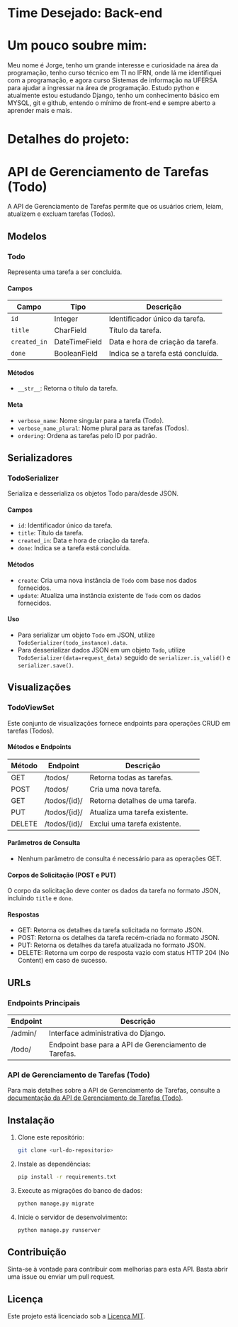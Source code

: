 # Time Desejado: Back-end
# Um pouco soubre mim: 
Meu nome é Jorge, tenho um grande interesse e curiosidade na área da programação, tenho curso técnico em TI no IFRN, onde lá me identifiquei com a programação, e agora curso Sistemas de informação na UFERSA para ajudar a ingressar na área de programação. Estudo python e atualmente estou estudando Django, tenho um conhecimento básico em MYSQL, git e github, entendo o mínimo de front-end e sempre aberto a aprender mais e mais.
# Detalhes do projeto:

# API de Gerenciamento de Tarefas (Todo)

A API de Gerenciamento de Tarefas permite que os usuários criem, leiam, atualizem e excluam tarefas (Todos).

## Modelos

### Todo

Representa uma tarefa a ser concluída.

#### Campos

| Campo       | Tipo           | Descrição                                |
|-------------|----------------|------------------------------------------|
| `id`        | Integer        | Identificador único da tarefa.          |
| `title`     | CharField      | Título da tarefa.                       |
| `created_in`| DateTimeField  | Data e hora de criação da tarefa.       |
| `done`      | BooleanField   | Indica se a tarefa está concluída.      |

#### Métodos

- `__str__`: Retorna o título da tarefa.

#### Meta

- `verbose_name`: Nome singular para a tarefa (Todo).
- `verbose_name_plural`: Nome plural para as tarefas (Todos).
- `ordering`: Ordena as tarefas pelo ID por padrão.

## Serializadores

### TodoSerializer

Serializa e desserializa os objetos Todo para/desde JSON.

#### Campos

- `id`: Identificador único da tarefa.
- `title`: Título da tarefa.
- `created_in`: Data e hora de criação da tarefa.
- `done`: Indica se a tarefa está concluída.

#### Métodos

- `create`: Cria uma nova instância de `Todo` com base nos dados fornecidos.
- `update`: Atualiza uma instância existente de `Todo` com os dados fornecidos.

#### Uso

- Para serializar um objeto `Todo` em JSON, utilize `TodoSerializer(todo_instance).data`.
- Para desserializar dados JSON em um objeto `Todo`, utilize `TodoSerializer(data=request_data)` seguido de `serializer.is_valid()` e `serializer.save()`.

## Visualizações

### TodoViewSet

Este conjunto de visualizações fornece endpoints para operações CRUD em tarefas (Todos).

#### Métodos e Endpoints

| Método | Endpoint          | Descrição                              |
|--------|-------------------|----------------------------------------|
| GET    | /todos/           | Retorna todas as tarefas.              |
| POST   | /todos/           | Cria uma nova tarefa.                  |
| GET    | /todos/{id}/      | Retorna detalhes de uma tarefa.        |
| PUT    | /todos/{id}/      | Atualiza uma tarefa existente.         |
| DELETE | /todos/{id}/      | Exclui uma tarefa existente.           |

#### Parâmetros de Consulta

- Nenhum parâmetro de consulta é necessário para as operações GET.

#### Corpos de Solicitação (POST e PUT)

O corpo da solicitação deve conter os dados da tarefa no formato JSON, incluindo `title` e `done`.

#### Respostas

- GET: Retorna os detalhes da tarefa solicitada no formato JSON.
- POST: Retorna os detalhes da tarefa recém-criada no formato JSON.
- PUT: Retorna os detalhes da tarefa atualizada no formato JSON.
- DELETE: Retorna um corpo de resposta vazio com status HTTP 204 (No Content) em caso de sucesso.

## URLs

### Endpoints Principais

| Endpoint        | Descrição                                    |
|-----------------|----------------------------------------------|
| /admin/         | Interface administrativa do Django.          |
| /todo/          | Endpoint base para a API de Gerenciamento de Tarefas. |

### API de Gerenciamento de Tarefas (Todo)

Para mais detalhes sobre a API de Gerenciamento de Tarefas, consulte a [documentação da API de Gerenciamento de Tarefas (Todo)](#).

## Instalação

1. Clone este repositório:

    ```bash
    git clone <url-do-repositorio>
    ```

2. Instale as dependências:

    ```bash
    pip install -r requirements.txt
    ```

3. Execute as migrações do banco de dados:

    ```bash
    python manage.py migrate
    ```

4. Inicie o servidor de desenvolvimento:

    ```bash
    python manage.py runserver
    ```

## Contribuição

Sinta-se à vontade para contribuir com melhorias para esta API. Basta abrir uma issue ou enviar um pull request.

## Licença

Este projeto está licenciado sob a [Licença MIT](LICENSE).
